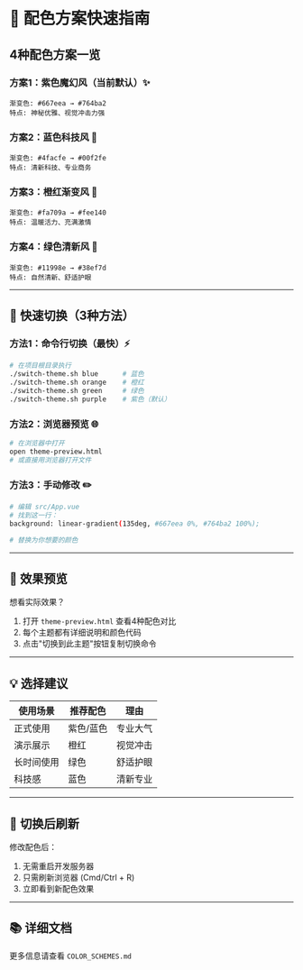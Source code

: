 # 🎨 配色方案快速指南

## 4种配色方案一览

### 方案1：紫色魔幻风（当前默认）✨
```
渐变色: #667eea → #764ba2
特点: 神秘优雅、视觉冲击力强
```

### 方案2：蓝色科技风 💙
```
渐变色: #4facfe → #00f2fe
特点: 清新科技、专业商务
```

### 方案3：橙红渐变风 🧡
```
渐变色: #fa709a → #fee140
特点: 温暖活力、充满激情
```

### 方案4：绿色清新风 💚
```
渐变色: #11998e → #38ef7d
特点: 自然清新、舒适护眼
```

---

## 🚀 快速切换（3种方法）

### 方法1：命令行切换（最快）⚡
```bash
# 在项目根目录执行
./switch-theme.sh blue      # 蓝色
./switch-theme.sh orange    # 橙红
./switch-theme.sh green     # 绿色
./switch-theme.sh purple    # 紫色（默认）
```

### 方法2：浏览器预览 🌐
```bash
# 在浏览器中打开
open theme-preview.html
# 或直接用浏览器打开文件
```

### 方法3：手动修改 ✏️
```bash
# 编辑 src/App.vue
# 找到这一行：
background: linear-gradient(135deg, #667eea 0%, #764ba2 100%);

# 替换为你想要的颜色
```

---

## 📸 效果预览

想看实际效果？
1. 打开 `theme-preview.html` 查看4种配色对比
2. 每个主题都有详细说明和颜色代码
3. 点击"切换到此主题"按钮复制切换命令

---

## 💡 选择建议

| 使用场景 | 推荐配色 | 理由 |
|---------|---------|------|
| 正式使用 | 紫色/蓝色 | 专业大气 |
| 演示展示 | 橙红 | 视觉冲击 |
| 长时间使用 | 绿色 | 舒适护眼 |
| 科技感 | 蓝色 | 清新专业 |

---

## 🔄 切换后刷新

修改配色后：
1. 无需重启开发服务器
2. 只需刷新浏览器 (Cmd/Ctrl + R)
3. 立即看到新配色效果

---

## 📚 详细文档

更多信息请查看 `COLOR_SCHEMES.md`

